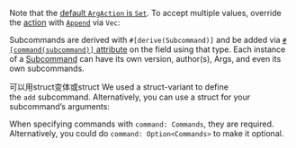 Note that the [default `ArgAction` is `Set`](https://docs.rs/clap/latest/clap/_derive/_tutorial/index.html#arg-types "mod clap::_derive::_tutorial"). To accept multiple values, override the [action](https://docs.rs/clap/latest/clap/struct.Arg.html#method.action "method clap::Arg::action") with [`Append`](https://docs.rs/clap/latest/clap/enum.ArgAction.html#variant.Append "variant clap::ArgAction::Append") via `Vec`:

Subcommands are derived with `#[derive(Subcommand)]` and be added via [`#[command(subcommand)]` attribute](https://docs.rs/clap/latest/clap/_derive/_tutorial/index.html#command-attributes "mod clap::_derive::_tutorial") on the field using that type. Each instance of a [Subcommand](https://docs.rs/clap/latest/clap/trait.Subcommand.html "trait clap::Subcommand") can have its own version, author(s), Args, and even its own subcommands.

可以用struct变体或struct
We used a struct-variant to define the `add` subcommand. Alternatively, you can use a struct for your subcommand’s arguments:

When specifying commands with `command: Commands`, they are required. Alternatively, you could do `command: Option<Commands>` to make it optional.